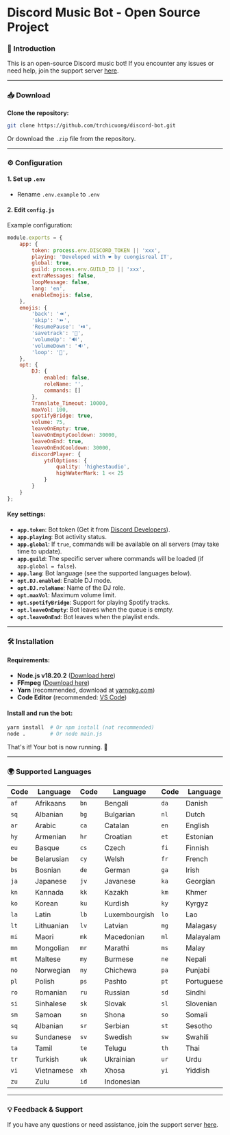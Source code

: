 # Discord Music Bot - Open Source Project

### 🚀 Introduction
This is an open-source Discord music bot! If you encounter any issues or need help, join the support server [here](https://discord.gg/NNPDFufe4w).

---
### 📥 Download
**Clone the repository:**
```bash
git clone https://github.com/trchicuong/discord-bot.git
```
Or download the `.zip` file from the repository.

---
### ⚙️ Configuration
#### 1. Set up `.env`
- Rename `.env.example` to `.env`

#### 2. Edit `config.js`
Example configuration:
```js
module.exports = {
    app: {
        token: process.env.DISCORD_TOKEN || 'xxx',
        playing: 'Developed with ❤️ by cuongisreal IT',
        global: true,
        guild: process.env.GUILD_ID || 'xxx',
        extraMessages: false,
        loopMessage: false,
        lang: 'en',
        enableEmojis: false,
    },
    emojis: {
        'back': '⏪',
        'skip': '⏩',
        'ResumePause': '⏯️',
        'savetrack': '💾',
        'volumeUp': '🔊',
        'volumeDown': '🔉',
        'loop': '🔁',
    },
    opt: {
        DJ: {
            enabled: false,
            roleName: '',
            commands: []
        },
        Translate_Timeout: 10000,
        maxVol: 100,
        spotifyBridge: true,
        volume: 75,
        leaveOnEmpty: true,
        leaveOnEmptyCooldown: 30000,
        leaveOnEnd: true,
        leaveOnEndCooldown: 30000,
        discordPlayer: {
            ytdlOptions: {
                quality: 'highestaudio',
                highWaterMark: 1 << 25
            }
        }
    }
};
```

#### Key settings:
- **`app.token`**: Bot token (Get it from [Discord Developers](https://discordapp.com/developers/applications)).
- **`app.playing`**: Bot activity status.
- **`app.global`**: If `true`, commands will be available on all servers (may take time to update).
- **`app.guild`**: The specific server where commands will be loaded (if `app.global = false`).
- **`app.lang`**: Bot language (see the supported languages below).
- **`opt.DJ.enabled`**: Enable DJ mode.
- **`opt.DJ.roleName`**: Name of the DJ role.
- **`opt.maxVol`**: Maximum volume limit.
- **`opt.spotifyBridge`**: Support for playing Spotify tracks.
- **`opt.leaveOnEmpty`**: Bot leaves when the queue is empty.
- **`opt.leaveOnEnd`**: Bot leaves when the playlist ends.

---
### 🛠 Installation
#### Requirements:
- **Node.js v18.20.2** ([Download here](https://nodejs.org/en/))
- **FFmpeg** ([Download here](https://www.ffmpeg.org/))
- **Yarn** (recommended, download at [yarnpkg.com](https://yarnpkg.com/getting-started/usage))
- **Code Editor** (recommended: [VS Code](https://code.visualstudio.com/))

#### Install and run the bot:
```bash
yarn install  # Or npm install (not recommended)
node .        # Or node main.js
```
That's it! Your bot is now running. 🚀

---
### 🌍 Supported Languages
| Code | Language | Code | Language | Code | Language |
|------|---------|------|---------|------|---------|
| `af` | Afrikaans | `bn` | Bengali | `da` | Danish |
| `sq` | Albanian | `bg` | Bulgarian | `nl` | Dutch |
| `ar` | Arabic | `ca` | Catalan | `en` | English |
| `hy` | Armenian | `hr` | Croatian | `et` | Estonian |
| `eu` | Basque | `cs` | Czech | `fi` | Finnish |
| `be` | Belarusian | `cy` | Welsh | `fr` | French |
| `bs` | Bosnian | `de` | German | `ga` | Irish |
| `ja` | Japanese | `jv` | Javanese | `ka` | Georgian |
| `kn` | Kannada | `kk` | Kazakh | `km` | Khmer |
| `ko` | Korean | `ku` | Kurdish | `ky` | Kyrgyz |
| `la` | Latin | `lb` | Luxembourgish | `lo` | Lao |
| `lt` | Lithuanian | `lv` | Latvian | `mg` | Malagasy |
| `mi` | Maori | `mk` | Macedonian | `ml` | Malayalam |
| `mn` | Mongolian | `mr` | Marathi | `ms` | Malay |
| `mt` | Maltese | `my` | Burmese | `ne` | Nepali |
| `no` | Norwegian | `ny` | Chichewa | `pa` | Punjabi |
| `pl` | Polish | `ps` | Pashto | `pt` | Portuguese |
| `ro` | Romanian | `ru` | Russian | `sd` | Sindhi |
| `si` | Sinhalese | `sk` | Slovak | `sl` | Slovenian |
| `sm` | Samoan | `sn` | Shona | `so` | Somali |
| `sq` | Albanian | `sr` | Serbian | `st` | Sesotho |
| `su` | Sundanese | `sv` | Swedish | `sw` | Swahili |
| `ta` | Tamil | `te` | Telugu | `th` | Thai |
| `tr` | Turkish | `uk` | Ukrainian | `ur` | Urdu |
| `vi` | Vietnamese | `xh` | Xhosa | `yi` | Yiddish |
| `zu` | Zulu | `id` | Indonesian | | |

---
### 💡 Feedback & Support
If you have any questions or need assistance, join the support server [here](https://discord.gg/NNPDFufe4w).
